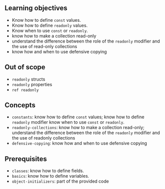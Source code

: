 ## Learning objectives

- Know how to define `const` values.
- Know how to define `readonly` values.
- Know when to use `const` or `readonly`.
- know how to make a collection read-only
- understand the difference between the role of the `readonly` modifier and the use of read-only collections
- know how and when to use defensive copying

## Out of scope

- `readonly` structs
- `readonly` properties
- `ref readonly`

## Concepts

- `constants`: know how to define `const` values; know how to define `readonly` modifier know when to use `const` or `readonly`.
- `readonly-collections`: know how to make a collection read-only; understand the difference between the role of the `readonly` modifier and the use of readonly collections
- `defensive-copying`: know how and when to use defensive copying

## Prerequisites

- `classes`: know how to define fields.
- `basics`: know how to define variables.
- `object-initializers`: part of the provided code
